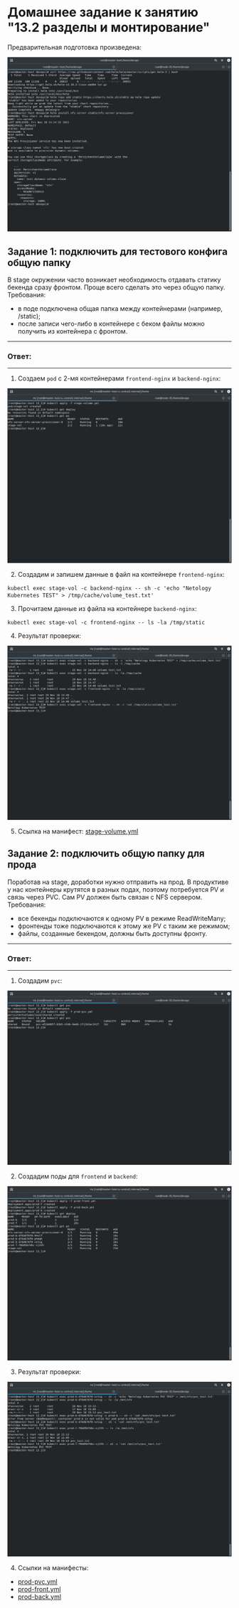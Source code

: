 # Домашнее задание к занятию "13.2 разделы и монтирование"

Предварительная подготовка произведена:

![13_2_1.png](https://github.com/psvitov/devops-netology/blob/main/Homework/devkub_homework_13_2/13_2_1.png)


## Задание 1: подключить для тестового конфига общую папку
В stage окружении часто возникает необходимость отдавать статику бекенда сразу фронтом. Проще всего сделать это через общую папку. Требования:
* в поде подключена общая папка между контейнерами (например, /static);
* после записи чего-либо в контейнере с беком файлы можно получить из контейнера с фронтом.

---
### Ответ:
---

1. Создаем `pod` с 2-мя контейнерами `frontend-nginx` и `backend-nginx`:

![13_2_2.png](https://github.com/psvitov/devops-netology/blob/main/Homework/devkub_homework_13_2/13_2_2.png)

2. Создадим и запишем данные в файл на контейнере `frontend-nginx`:

```
kubectl exec stage-vol -c backend-nginx -- sh -c 'echo "Netology Kubernetes TEST" > /tmp/cache/volume_test.txt'
```

3. Прочитаем данные из файла на контейнере `backend-nginx`:

```
kubectl exec stage-vol -c frontend-nginx -- ls -la /tmp/static
```

4. Результат проверки:

![13_2_3.png](https://github.com/psvitov/devops-netology/blob/main/Homework/devkub_homework_13_2/13_2_3.png)

5. Ссылка на манифест: [stage-volume.yml](https://github.com/psvitov/devops-netology/blob/main/Homework/devkub_homework_13_2/stage-volume.yml)

## Задание 2: подключить общую папку для прода
Поработав на stage, доработки нужно отправить на прод. В продуктиве у нас контейнеры крутятся в разных подах, поэтому потребуется PV и связь через PVC. Сам PV должен быть связан с NFS сервером. Требования:
* все бекенды подключаются к одному PV в режиме ReadWriteMany;
* фронтенды тоже подключаются к этому же PV с таким же режимом;
* файлы, созданные бекендом, должны быть доступны фронту.

---
### Ответ:
---

1. Создадим `pvc`:

![13_2_4.png](https://github.com/psvitov/devops-netology/blob/main/Homework/devkub_homework_13_2/13_2_4.png)

2. Создадим поды для `frontend` и `backend`:

![13_2_5.png](https://github.com/psvitov/devops-netology/blob/main/Homework/devkub_homework_13_2/13_2_5.png)

3. Результат проверки:

![13_2_6.png](https://github.com/psvitov/devops-netology/blob/main/Homework/devkub_homework_13_2/13_2_6.png)

4. Ссылки на манифесты:
- [prod-pvc.yml](https://github.com/psvitov/devops-netology/blob/main/Homework/devkub_homework_13_2/prod-pvc.yml)
- [prod-front.yml](https://github.com/psvitov/devops-netology/blob/main/Homework/devkub_homework_13_2/prod-front.yml)
- [prod-back.yml](https://github.com/psvitov/devops-netology/blob/main/Homework/devkub_homework_13_2/prod-back.yml)


